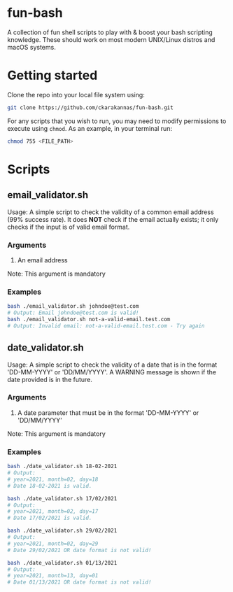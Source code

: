 # fun-bash
A collection of fun shell scripts to play with &amp; boost your bash scripting knowledge. These should work on most modern UNIX/Linux distros and macOS systems.

# Getting started

Clone the repo into your local file system using:

```bash
git clone https://github.com/ckarakannas/fun-bash.git
```

For any scripts that you wish to run, you may need to modify permissions to execute using `chmod`. As an example, in your terminal run:

```bash
chmod 755 <FILE_PATH>
```

# Scripts

## email_validator.sh

Usage: A simple script to check the validity of a common email address (99% success rate). It does **NOT** check if the email actually exists; it only checks if the input is of valid email format.

### Arguments
1. An email address

Note: This argument is mandatory

### Examples

```bash
bash ./email_validator.sh johndoe@test.com
# Output: Email johndoe@test.com is valid!
bash ./email_validator.sh not-a-valid-email.test.com
# Output: Invalid email: not-a-valid-email.test.com - Try again
```

## date_validator.sh

Usage: A simple script to check the validity of a date that is in the format 'DD-MM-YYYY' or 'DD/MM/YYYY'. A WARNING message is shown if the date provided is in the future.

### Arguments
1. A date parameter that must be in the format 'DD-MM-YYYY' or 'DD/MM/YYYY'

Note: This argument is mandatory

### Examples

```bash
bash ./date_validator.sh 18-02-2021
# Output: 
# year=2021, month=02, day=18
# Date 18-02-2021 is valid.

bash ./date_validator.sh 17/02/2021
# Output:
# year=2021, month=02, day=17
# Date 17/02/2021 is valid.

bash ./date_validator.sh 29/02/2021
# Output:
# year=2021, month=02, day=29
# Date 29/02/2021 OR date format is not valid!

bash ./date_validator.sh 01/13/2021
# Output:
# year=2021, month=13, day=01
# Date 01/13/2021 OR date format is not valid!
```

